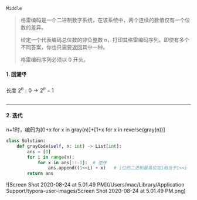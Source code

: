 `Middle`

> 格雷编码是一个二进制数字系统，在该系统中，两个连续的数值仅有一个位数的差异。
>
> 给定一个代表编码总位数的非负整数 n，打印其格雷编码序列。即使有多个不同答案，你也只需要返回其中一种。
>
> 格雷编码序列必须以 0 开头。
>

#### 1. 回溯:-1:

长度 $2^n: 0 \to 2^n-1$

```python

```



---

#### 2. 迭代

n+1时，编码为[0+x for x in gray(n)]+[1+x for x in reverse(gray(n))]

```python
class Solution:
    def grayCode(self, n: int) -> List[int]:
        ans = [0]
        for i in range(n):
            for x in ans[::-1]:  # 逆序
                ans.append((1<<i) + x)   # i位的二进制最高位加1相当于1<<i
        return ans
```

![Screen Shot 2020-08-24 at 5.01.49 PM](/Users/mac/Library/Application Support/typora-user-images/Screen Shot 2020-08-24 at 5.01.49 PM.png)

​         